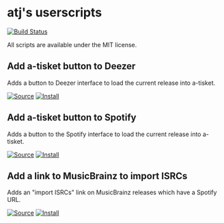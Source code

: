 # atj's userscripts

[![Build Status](https://travis-ci.com/atj/userscripts.svg?branch=master)](https://travis-ci.com/atj/userscripts)

All scripts are available under the MIT license.

## Add a-tisket button to Deezer

Adds a button to Deezer interface to load the current release into a-tisket.

[![Source](https://github.com/jerone/UserScripts/blob/master/_resources/Source-button.png)](https://github.com/atj/userscripts/blob/master/deezer_atisket_link.user.js)
[![Install](https://raw.github.com/jerone/UserScripts/master/_resources/Install-button.png)](https://github.com/atj/userscripts/raw/master/deezer_atisket_link.user.js)

## Add a-tisket button to Spotify

Adds a button to the Spotify interface to load the current release into a-tisket.

[![Source](https://github.com/jerone/UserScripts/blob/master/_resources/Source-button.png)](https://github.com/atj/userscripts/blob/master/spotify_atisket_link.user.js)
[![Install](https://raw.github.com/jerone/UserScripts/master/_resources/Install-button.png)](https://github.com/atj/userscripts/raw/master/spotify_atisket_link.user.js)

## Add a link to MusicBrainz to import ISRCs

Adds an "import ISRCs" link on MusicBrainz releases which have a Spotify URL.

[![Source](https://github.com/jerone/UserScripts/blob/master/_resources/Source-button.png)](https://github.com/atj/userscripts/blob/master/mb_spotify_isrc_link.user.js)
[![Install](https://raw.github.com/jerone/UserScripts/master/_resources/Install-button.png)](https://github.com/atj/userscripts/raw/master/mb_spotify_isrc_link.user.js)
